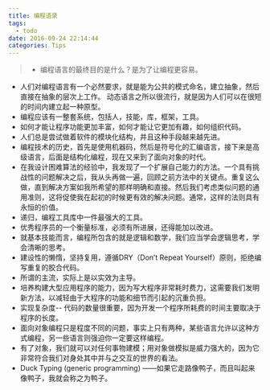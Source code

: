 ```yaml
---
title: 编程语录
tags:
  - todo
date: 2016-09-24 22:14:44
categories: Tips
---
```

> - 编程语言的最终目的是什么？是为了让编程更容易。
- 人们对编程语言有一个必然要求，就是能为公共的模式命名，建立抽象，然后直接在抽象的层次上工作。
动态语言之所以很流行，就是因为人们可以在很短的时间内建立起一种原型。
- 编程应该有一整套系统，包括人，技能，库，框架，工具。
- 如何才能让程序功能更加丰富，如何才能让它更加有趣，如何组织代码。
- 人们总是尝试做着软件的模块化结构，并且这种手段越来越先进。
- 编程技术的历史，首先是使用机器码，然后是符号化的汇编语言，接下来是高级语言，后面是结构化编程，现在又来到了面向对象的时代。
- 在我设计困难算法的经验中，我发现了一个扩展自己能力的方法。一个具有挑战性的问题解决之后，我从头再做一遍，回顾之前方法中的关键点。重复这么做，直到解决方案如我所希望的那样明确和直接。然后我们考虑类似问题的通用准则，这将促使我在起初的时候更有效的解决问题。通常，这样的法则具有永恒的价值。
- 递归，编程工具库中一件最强大的工具。
- 优秀程序员的一个衡量标准，必须有所进展，还得能加以改进。
- 就基本技能而言，编程所包含的就是逻辑和数学，我们应当学会逻辑思考，学会清晰的思考。
- 建设性的懒惰，坚持复用，遵循DRY（Don’t Repeat Yourself）原则，拒绝编写重复的胶合代码。
- 所谓的主流，实际上是以实效为主导。
- 培养构建大型应用程序的能力，因为写大程序非常耗时费力，这需要我们发明新方法，以减轻由于大程序的功能和细节而引起的沉重负担。
- 实现复杂度-- 代码的数量很重要，因为开发一个程序所耗费的时间主要取决于程序的长度。
- 面向对象编程只是程度不同的问题，事实上只有两种，某些语言允许以这种方式编程，另一些语言则强迫你一定要这样编程。
- 有了对象，我们就可以对任何事物建模；用对象做模拟是威力强大的，因为它非常符合我们对身处其中并与之交互的世界的看法。
- Duck Typing (generic programming) ——如果它走路像鸭子，而且叫起来像鸭子，我就会称之为鸭子。